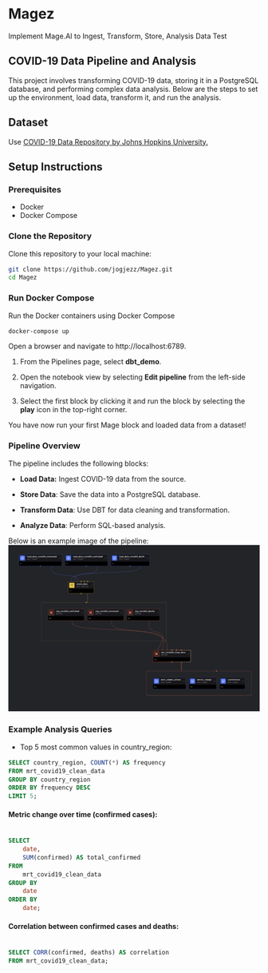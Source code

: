 # Magez
Implement Mage.AI to Ingest, Transform, Store, Analysis Data Test


## COVID-19 Data Pipeline and Analysis

This project involves transforming COVID-19 data, storing it in a PostgreSQL database, and performing complex data analysis. Below are the steps to set up the environment, load data, transform it, and run the analysis.

## Dataset
Use [COVID-19 Data Repository by Johns Hopkins University.](https://github.com/CSSEGISandData/COVID-19/tree/master/archived_data/archived_time_series)

## Setup Instructions

### Prerequisites

- Docker
- Docker Compose

### Clone the Repository

Clone this repository to your local machine:

```sh
git clone https://github.com/jogjezz/Magez.git
cd Magez
```

### Run Docker Compose

Run the Docker containers using Docker Compose

```sh
docker-compose up
```

Open a browser and navigate to http://localhost:6789.

1. From the Pipelines page, select **dbt_demo**.

2. Open the notebook view by selecting **Edit pipeline** from the left-side navigation.

3. Select the first block by clicking it and run the block by selecting the **play** icon in the top-right corner.

You have now run your first Mage block and loaded data from a dataset!


### Pipeline Overview

The pipeline includes the following blocks:

 - **Load Data:** Ingest COVID-19 data from the source.

 - **Store Data**: Save the data into a PostgreSQL database.

 - **Transform Data**: Use DBT for data cleaning and transformation.

 - **Analyze Data**: Perform SQL-based analysis.

Below is an example image of the pipeline:
![alt text](image.png)

### Example Analysis Queries

- Top 5 most common values in country_region:

```sql
SELECT country_region, COUNT(*) AS frequency
FROM mrt_covid19_clean_data
GROUP BY country_region
ORDER BY frequency DESC
LIMIT 5;
```

#### Metric change over time (confirmed cases): 
```sql

SELECT
    date,
    SUM(confirmed) AS total_confirmed
FROM
    mrt_covid19_clean_data
GROUP BY
    date
ORDER BY
    date;
```

#### Correlation between confirmed cases and deaths:
```sql

SELECT CORR(confirmed, deaths) AS correlation
FROM mrt_covid19_clean_data;
